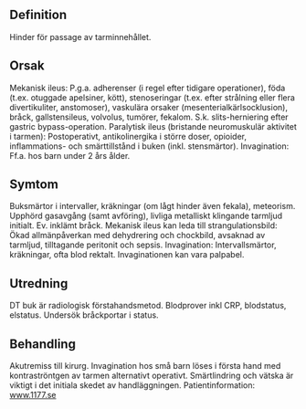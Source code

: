 ## Definition

Hinder för passage av tarminnehållet.

## Orsak

Mekanisk ileus: P.g.a. adherenser (i regel efter tidigare operationer), föda (t.ex. otuggade apelsiner, kött), stenoseringar (t.ex. efter strålning eller flera divertikuliter, anstomoser), vaskulära orsaker (mesenterialkärlsocklusion), bråck, gallstensileus, volvolus, tumörer, fekalom. S.k. slits-herniering efter gastric bypass-operation.
Paralytisk ileus (bristande neuromuskulär aktivitet i tarmen): Postoperativt, antikolinergika i större doser, opioider, inflammations- och smärttillstånd i buken (inkl. stensmärtor).
Invagination: Ff.a. hos barn under 2 års ålder.

## Symtom

Buksmärtor i intervaller, kräkningar (om lågt hinder även fekala), meteorism. Upphörd gasavgång (samt avföring), livliga metalliskt klingande tarmljud initialt. Ev. inklämt bråck. Mekanisk ileus kan leda till strangulationsbild: Ökad allmänpåverkan med dehydrering och chockbild, avsaknad av tarmljud, tilltagande peritonit och sepsis. Invagination: Intervallsmärtor, kräkningar, ofta blod rektalt. Invaginationen kan vara palpabel.

## Utredning

DT buk är radiologisk förstahandsmetod. Blodprover inkl CRP, blodstatus, elstatus. Undersök bråckportar i status.

## Behandling

Akutremiss till kirurg. Invagination hos små barn löses i första hand med kontraströntgen av tarmen alternativt operativt. Smärtlindring och vätska är viktigt i det initiala skedet av handläggningen.
Patientinformation: www.1177.se

